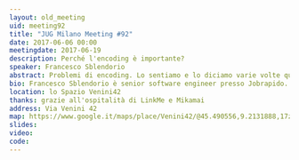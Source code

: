 ```yaml
---
layout: old_meeting
uid: meeting92
title: "JUG Milano Meeting #92"
date: 2017-06-06 00:00
meetingdate: 2017-06-19
description: Perché l'encoding è importante?
speaker: Francesco Sblendorio
abstract: Problemi di encoding. Lo sentiamo e lo diciamo varie volte quando si leggono caratteri "strani", che di strano non hanno proprio niente, in posti dove non ci aspettiamo. Sono solo caratteri sbagliati. Perché si presentano? Un problema affrontato e risolto brillantemente nel 1992 che però spesso viene preso sotto gamba.
bio: Francesco Sblendorio è senior software engineer presso Jobrapido. Si occupa di search & match, SEO e tracking all'interno di un mercato digitale globalizzato, impiegando tecnologie legate al mondo Java.
location: lo Spazio Venini42
thanks: grazie all'ospitalità di LinkMe e Mikamai
address: Via Venini 42
map: https://www.google.it/maps/place/Venini42/@45.490556,9.2131888,17z/data=!3m1!4b1!4m5!3m4!1s0x4786c6de20e6362f:0xc95afb6f555f4ed6!8m2!3d45.490556!4d9.2153775
slides: 
video: 
code: 
---
```

